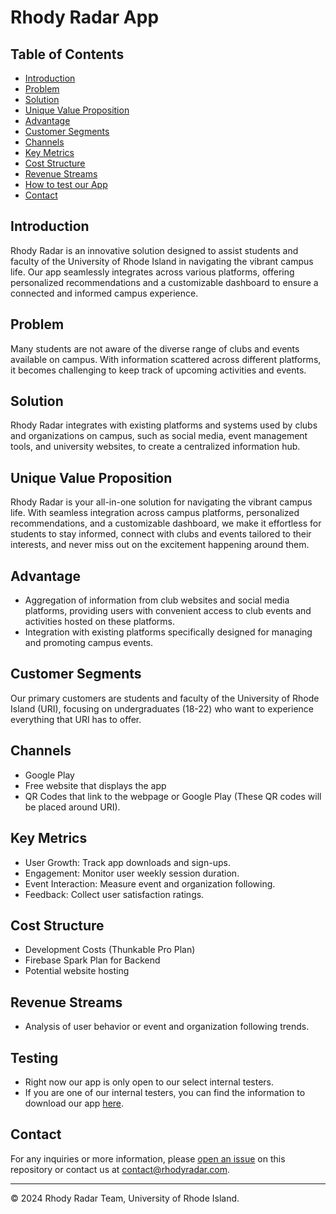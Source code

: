 # Rhody Radar App

## Table of Contents
- [Introduction](#introduction)
- [Problem](#problem)
- [Solution](#solution)
- [Unique Value Proposition](#unique-value-proposition)
- [Advantage](#advantage)
- [Customer Segments](#customer-segments)
- [Channels](#channels)
- [Key Metrics](#key-metrics)
- [Cost Structure](#cost-structure)
- [Revenue Streams](#revenue-streams)
- [How to test our App](#testing)
- [Contact](#contact)

## Introduction
Rhody Radar is an innovative solution designed to assist students and faculty of the University of Rhode Island in navigating the vibrant campus life. Our app seamlessly integrates across various platforms, offering personalized recommendations and a customizable dashboard to ensure a connected and informed campus experience.

## Problem
Many students are not aware of the diverse range of clubs and events available on campus. With information scattered across different platforms, it becomes challenging to keep track of upcoming activities and events.

## Solution
Rhody Radar integrates with existing platforms and systems used by clubs and organizations on campus, such as social media, event management tools, and university websites, to create a centralized information hub.

## Unique Value Proposition
Rhody Radar is your all-in-one solution for navigating the vibrant campus life. With seamless integration across campus platforms, personalized recommendations, and a customizable dashboard, we make it effortless for students to stay informed, connect with clubs and events tailored to their interests, and never miss out on the excitement happening around them.

## Advantage
- Aggregation of information from club websites and social media platforms, providing users with convenient access to club events and activities hosted on these platforms.
- Integration with existing platforms specifically designed for managing and promoting campus events.

## Customer Segments
Our primary customers are students and faculty of the University of Rhode Island (URI), focusing on undergraduates (18-22) who want to experience everything that URI has to offer.

## Channels
- Google Play
- Free website that displays the app
- QR Codes that link to the webpage or Google Play (These QR codes will be placed around URI).

## Key Metrics
- User Growth: Track app downloads and sign-ups.
- Engagement: Monitor user weekly session duration.
- Event Interaction: Measure event and organization following.
- Feedback: Collect user satisfaction ratings.

## Cost Structure
- Development Costs (Thunkable Pro Plan)
- Firebase Spark Plan for Backend
- Potential website hosting

## Revenue Streams
- Analysis of user behavior or event and organization following trends.

## Testing
- Right now our app is only open to our select internal testers.
- If you are one of our internal testers, you can find the information to download our app [here](https://play.google.com/apps/internaltest/4701693511875970629).

## Contact
For any inquiries or more information, please [open an issue](https://github.com/kasemsasa/305-SOFT-Group-19/issues/new) on this repository or contact us at [contact@rhodyradar.com](mailto:contact@rhodyradar.com).

---
© 2024 Rhody Radar Team, University of Rhode Island.
